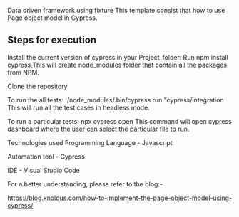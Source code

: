 Data driven framework using fixture
This template consist that how to use Page object model in Cypress.

## Steps for execution
Install the current version of cypress in your Project_folder: Run npm install cypress.This will create node_modules folder that contain all the packages from NPM.

Clone the repository

To run the all tests:
./node_modules/.bin/cypress run "cypress/integration This will run all the test cases in headless mode.

To run a particular tests:
npx cypress open This command will open cypress dashboard where the user can select the particular file to run.

Technologies used
Programming Language - Javascript

Automation tool - Cypress

IDE - Visual Studio Code

For a better understanding, please refer to the blog:-

https://blog.knoldus.com/how-to-implement-the-page-object-model-using-cypress/
